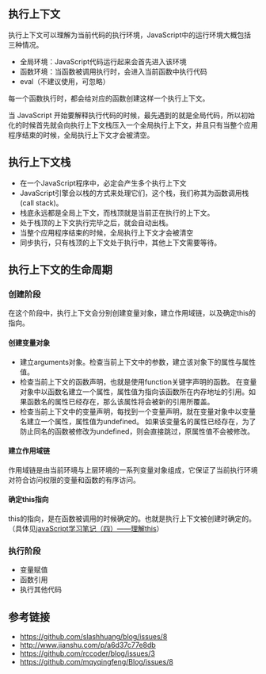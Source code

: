 ## 执行上下文
执行上下文可以理解为当前代码的执行环境，JavaScript中的运行环境大概包括三种情况。
- 全局环境：JavaScript代码运行起来会首先进入该环境
- 函数环境：当函数被调用执行时，会进入当前函数中执行代码
- eval（不建议使用，可忽略）

每一个函数执行时，都会给对应的函数创建这样一个执行上下文。

当 JavaScript 开始要解释执行代码的时候，最先遇到的就是全局代码，所以初始化的时候首先就会向执行上下文栈压入一个全局执行上下文，并且只有当整个应用程序结束的时候，全局执行上下文才会被清空。
## 执行上下文栈
- 在一个JavaScript程序中，必定会产生多个执行上下文
- JavaScript引擎会以栈的方式来处理它们，这个栈，我们称其为函数调用栈(call stack)。
- 栈底永远都是全局上下文，而栈顶就是当前正在执行的上下文。
- 处于栈顶的上下文执行完毕之后，就会自动出栈。
- 当整个应用程序结束的时候，全局执行上下文才会被清空
- 同步执行，只有栈顶的上下文处于执行中，其他上下文需要等待。
## 执行上下文的生命周期
### 创建阶段
在这个阶段中，执行上下文会分别创建变量对象，建立作用域链，以及确定this的指向。
#### 创建变量对象
- 建立arguments对象。检查当前上下文中的参数，建立该对象下的属性与属性值。
- 检查当前上下文的函数声明，也就是使用function关键字声明的函数。
在变量对象中以函数名建立一个属性，属性值为指向该函数所在内存地址的引用。如果函数名的属性已经存在，那么该属性将会被新的引用所覆盖。
- 检查当前上下文中的变量声明，每找到一个变量声明，就在变量对象中以变量名建立一个属性，属性值为undefined。
如果该变量名的属性已经存在，为了防止同名的函数被修改为undefined，则会直接跳过，原属性值不会被修改。
#### 建立作用域链
作用域链是由当前环境与上层环境的一系列变量对象组成，它保证了当前执行环境对符合访问权限的变量和函数的有序访问。
#### 确定this指向
this的指向，是在函数被调用的时候确定的。也就是执行上下文被创建时确定的。（具体见[javaScript学习笔记（四）——理解this](./javascript/理解this.md)）
### 执行阶段
- 变量赋值
- 函数引用
- 执行其他代码
## 参考链接
- https://github.com/slashhuang/blog/issues/8
- http://www.jianshu.com/p/a6d37c77e8db
- https://github.com/rccoder/blog/issues/3
- https://github.com/mqyqingfeng/Blog/issues/8